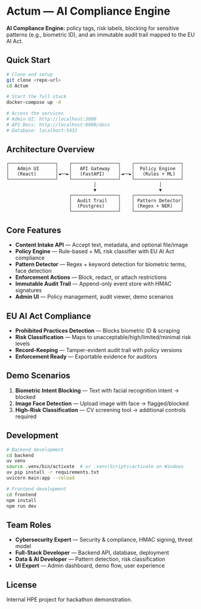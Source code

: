 # Actum — AI Compliance Engine

**AI Compliance Engine:** policy tags, risk labels, blocking for sensitive patterns (e.g., biometric ID), and an immutable audit trail mapped to the EU AI Act.

## Quick Start

```bash
# Clone and setup
git clone <repo-url>
cd Actum

# Start the full stack
docker-compose up -d

# Access the services
# Admin UI: http://localhost:3000
# API Docs: http://localhost:8000/docs
# Database: localhost:5432
```

## Architecture Overview

```
┌─────────────────┐    ┌─────────────────┐    ┌─────────────────┐
│   Admin UI      │    │   API Gateway   │    │  Policy Engine  │
│   (React)       │◄──►│   (FastAPI)     │◄──►│   (Rules + ML)  │
└─────────────────┘    └─────────────────┘    └─────────────────┘
                                │                       │
                                ▼                       ▼
                       ┌─────────────────┐    ┌─────────────────┐
                       │  Audit Trail    │    │ Pattern Detector│
                       │  (Postgres)     │    │ (Regex + NER)   │
                       └─────────────────┘    └─────────────────┘
```

## Core Features

- **Content Intake API** — Accept text, metadata, and optional file/image
- **Policy Engine** — Rule-based + ML risk classifier with EU AI Act compliance
- **Pattern Detector** — Regex + keyword detection for biometric terms, face detection
- **Enforcement Actions** — Block, redact, or attach restrictions
- **Immutable Audit Trail** — Append-only event store with HMAC signatures
- **Admin UI** — Policy management, audit viewer, demo scenarios

## EU AI Act Compliance

- **Prohibited Practices Detection** — Blocks biometric ID & scraping
- **Risk Classification** — Maps to unacceptable/high/limited/minimal risk levels
- **Record-Keeping** — Tamper-evident audit trail with policy versions
- **Enforcement Ready** — Exportable evidence for auditors

## Demo Scenarios

1. **Biometric Intent Blocking** — Text with facial recognition intent → blocked
2. **Image Face Detection** — Upload image with face → flagged/blocked
3. **High-Risk Classification** — CV screening tool → additional controls required

## Development

```bash
# Backend development
cd backend
uv venv
source .venv/bin/activate  # or .venv\Scripts\activate on Windows
uv pip install -r requirements.txt
uvicorn main:app --reload

# Frontend development
cd frontend
npm install
npm run dev
```

## Team Roles

- **Cybersecurity Expert** — Security & compliance, HMAC signing, threat model
- **Full-Stack Developer** — Backend API, database, deployment
- **Data & AI Developer** — Pattern detection, risk classification
- **UI Expert** — Admin dashboard, demo flow, user experience

## License

Internal HPE project for hackathon demonstration.
